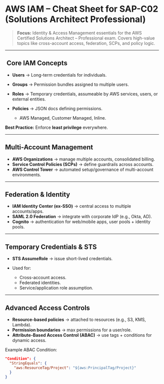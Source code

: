 # AWS IAM – Cheat Sheet for SAP-C02 (Solutions Architect Professional)

> **Focus:** Identity & Access Management essentials for the AWS Certified Solutions Architect – Professional exam.
> Covers high-value topics like cross-account access, federation, SCPs, and policy logic.

---

##  Core IAM Concepts

* **Users** → Long-term credentials for individuals.
* **Groups** → Permission bundles assigned to multiple users.
* **Roles** → Temporary credentials, assumeable by AWS services, users, or external entities.
* **Policies** → JSON docs defining permissions.

  * AWS Managed, Customer Managed, Inline.

**Best Practice:** Enforce **least privilege** everywhere.

---

## Multi-Account Management

* **AWS Organizations** → manage multiple accounts, consolidated billing.
* **Service Control Policies (SCPs)** → define guardrails across accounts.
* **AWS Control Tower** → automated setup/governance of multi-account environments.

---

## Federation & Identity

* **IAM Identity Center (ex-SSO)** → central access to multiple accounts/apps.
* **SAML 2.0 Federation** → integrate with corporate IdP (e.g., Okta, AD).
* **Cognito** → authentication for web/mobile apps, user pools + identity pools.

---

## Temporary Credentials & STS

* **STS AssumeRole** → issue short-lived credentials.
* Used for:

  * Cross-account access.
  * Federated identities.
  * Service/application role assumption.

---

## Advanced Access Controls

* **Resource-based policies** → attached to resources (e.g., S3, KMS, Lambda).
* **Permission boundaries** → max permissions for a user/role.
* **Attribute-Based Access Control (ABAC)** → use tags + conditions for dynamic access.

Example ABAC Condition:

```json
"Condition": {
  "StringEquals": {
    "aws:ResourceTag/Project": "${aws:PrincipalTag/Project}"
  }
}
```
